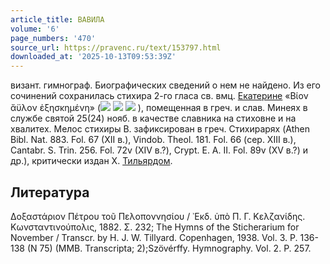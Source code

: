 ```yaml
---
article_title: ВАВИЛА
volume: '6'
page_numbers: '470'
source_url: https://pravenc.ru/text/153797.html
downloaded_at: '2025-10-13T09:53:39Z'
---
```


визант. гимнограф. Биографических сведений о нем не найдено. Из его сочинений сохранилась стихира 2-го гласа св. вмц. [Екатерине](https://pravenc.ru/text/Екатерине.html) «Βίον ἄϋλον ἐξησκημένη» (![](<https://pravenc.ru/char/26528/xc6xe8xf2xddxe52 /image.png>) ![](<https://pravenc.ru/char/26528/ xedxe5xe2xe5xf9xe51xf1xf2xe2xe5xedxedxee /image.png>) ![](<https://pravenc.ru/char/26528/ xedxe0xe2xfb1xeaxf8xe5/image.png>) ), помещенная в греч. и слав. Минеях в службе святой 25(24) нояб. в качестве славника на стиховне и на хвалитех. Мелос стихиры В. зафиксирован в греч. Стихирарях (Athen Bibl. Nat. 883. Fol. 67 (XII в.), Vindob. Theol. 181. Fol. 66 (сер. XIII в.), Cantabr. S. Trin. 256. Fol. 72v (XIV в.?), Crypt. E. Α. II. Fol. 89v (XV в.?) и др.), критически издан Х. [Тильярдом](https://pravenc.ru/text/Тильярдом.html).

## Литература

Δοξαστάριον Πέτρου τοῦ Πελοποννησίου / ᾿Εκδ. ὑπὸ Π. Γ. Κελζανίδης. Κωνσταντινούπολις, 1882. Σ. 232; The Hymns of the Sticherarium for November / Transcr. by H. J. W. Tillyard. Copenhagen, 1938. Vol. 3. P. 136-138 (N 75) (MMB. Transcripta; 2);Szövérffy. Hymnography. Vol. 2. P. 257.
